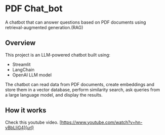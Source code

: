 # PDF Chat_bot
A chatbot that can answer questions based on PDF documents using retrieval-augmented generation.(RAG)

## Overview
This project is an LLM-powered chatbot built using:

- Streamlit
- LangChain
- OpenAI LLM model

The chatbot can read data from PDF documents, create embeddings and store them in a vector database, perform similarity search, ask queries from a large language model, and display the results.

## How it works
Check this youtube video.
[https://www.youtube.com/watch?v=hn-vBbLIiG4](url)
